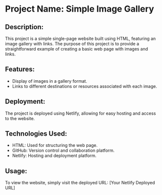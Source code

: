 # Project Name: Simple Image Gallery

## Description:
This project is a simple single-page website built using HTML, featuring an image gallery with links. The purpose of this project is to provide a straightforward example of creating a basic web page with images and links.

## Features:
- Display of images in a gallery format.
- Links to different destinations or resources associated with each image.

## Deployment:
The project is deployed using Netlify, allowing for easy hosting and access to the website.

## Technologies Used:
- HTML: Used for structuring the web page.
- GitHub: Version control and collaboration platform.
- Netlify: Hosting and deployment platform.

## Usage:
To view the website, simply visit the deployed URL: [Your Netlify Deployed URL]
